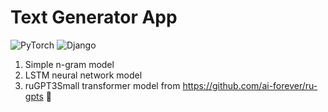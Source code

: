 # Text Generator App
![PyTorch](https://img.shields.io/badge/PyTorch-%23EE4C2C.svg?style=for-the-badge&logo=PyTorch&logoColor=white)
![Django](https://img.shields.io/badge/django-%23092E20.svg?style=for-the-badge&logo=django&logoColor=white)



 1. Simple n-gram model
 2. LSTM neural network model
 3. ruGPT3Small transformer model from https://github.com/ai-forever/ru-gpts 🤗
